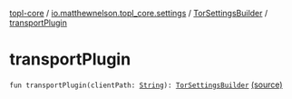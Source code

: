 [topl-core](../../index.md) / [io.matthewnelson.topl_core.settings](../index.md) / [TorSettingsBuilder](index.md) / [transportPlugin](./transport-plugin.md)

# transportPlugin

`fun transportPlugin(clientPath: `[`String`](https://kotlinlang.org/api/latest/jvm/stdlib/kotlin/-string/index.html)`): `[`TorSettingsBuilder`](index.md) [(source)](https://github.com/05nelsonm/TorOnionProxyLibrary-Android/blob/master/topl-core/src/main/java/io/matthewnelson/topl_core/settings/TorSettingsBuilder.kt#L265)